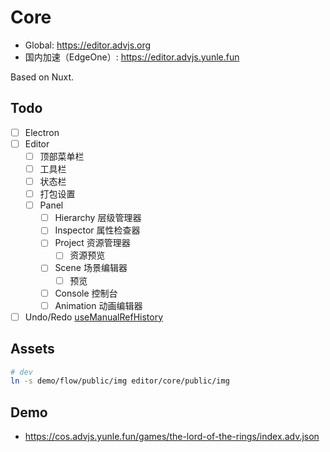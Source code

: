 # Core

- Global: <https://editor.advjs.org>
- 国内加速（EdgeOne）: <https://editor.advjs.yunle.fun>

Based on Nuxt.

## Todo

- [ ] Electron
- [ ] Editor
  - [ ] 顶部菜单栏
  - [ ] 工具栏
  - [ ] 状态栏
  - [ ] 打包设置
  - [ ] Panel
    - [ ] Hierarchy 层级管理器
    - [ ] Inspector 属性检查器
    - [ ] Project 资源管理器
      - [ ] 资源预览
    - [ ] Scene 场景编辑器
      - [ ] 预览
    - [ ] Console 控制台
    - [ ] Animation 动画编辑器
- [ ] Undo/Redo [useManualRefHistory](https://vueuse.org/core/useManualRefHistory/)

## Assets

```bash
# dev
ln -s demo/flow/public/img editor/core/public/img
```

## Demo

- <https://cos.advjs.yunle.fun/games/the-lord-of-the-rings/index.adv.json>
